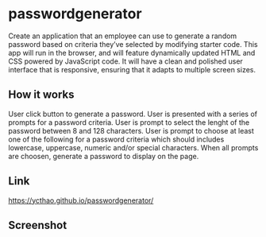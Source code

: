 # passwordgenerator #

Create an application that an employee can use to generate a random password based on criteria they’ve selected by modifying starter code. This app will run in the browser, and will feature dynamically updated HTML and CSS powered by JavaScript code. It will have a clean and polished user interface that is responsive, ensuring that it adapts to multiple screen sizes.

## How it works ##

User click button to generate a password.
User is presented with a series of prompts for a password criteria.
User is prompt to select the lenght of the password between 8 and 128 characters.
User is prompt to choose at least one of the following for a password criteria which should includes lowercase, uppercase, numeric and/or special characters.
When all prompts are choosen, generate a password to display on the page.

## Link ##

https://ycthao.github.io/passwordgenerator/

## Screenshot ##


